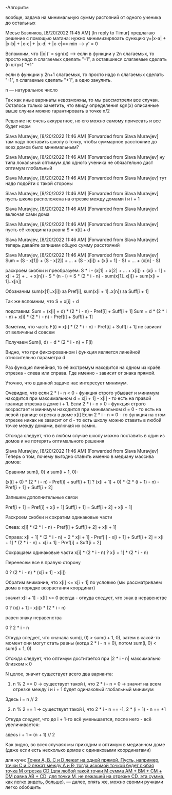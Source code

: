 -Алгоритм  

вообще, задача на минимальную сумму растояний от одного ученика до остальных

Месье Бэзликов, [8/20/2022 11:45 AM]
[In reply to Timur]
предлагаю решение с помощью матана: нужно минимизирвоать функцию y=|x-a| + |x-b| + |x-c| + |x-d| + |x-e|== min —> y' = 0 

Вспомним, что (|x|)' = sgn(x) —> 
если в функции y 2n слагаемых, то просто надо n слагаемых сделать "-1", а оставшиеся слагаемые сделать (n штук) "+1"

если в функции y 2n+1 слагаемых, то просто надо n слагаемых сделать "-1", n слагаемые сделать "+1", а одно занулить.

n — натуральное число

Так как иные варинаты невозможны, то мы рассмотрели все случаи. Осталось только заметить, что ввиду определения sgn(x) описанные выше случаи можно гарантировать в точке n/2



Решение не очень аккуратное, но его можно самому причесать  и все будет норм

Slava Muravjev, [8/20/2022 11:46 AM]
[Forwarded from Slava Muravjev]
там надо поставить школу в точку, чтобы суммарное расстояние до всех домов было минимальным?

Slava Muravjev, [8/20/2022 11:46 AM]
[Forwarded from Slava Muravjev]
ну типа локальный оптимум для одного ученика не обязательно даст оптимум глобальный

Slava Muravjev, [8/20/2022 11:46 AM]
[Forwarded from Slava Muravjev]
тут надо подойти с такой стороны

Slava Muravjev, [8/20/2022 11:46 AM]
[Forwarded from Slava Muravjev]
пусть школа расположена на отрезке между домами i и i + 1

Slava Muravjev, [8/20/2022 11:46 AM]
[Forwarded from Slava Muravjev]
включая сами дома

Slava Muravjev, [8/20/2022 11:46 AM]
[Forwarded from Slava Muravjev]
пусть её координата равна S = x[i] + d

Slava Muravjev, [8/20/2022 11:46 AM]
[Forwarded from Slava Muravjev]
теперь давайте запишем общую сумму расстояний

Slava Muravjev, [8/20/2022 11:46 AM]
[Forwarded from Slava Muravjev]
Sum = (S - x[1]) + (S - x[2]) + ... + (S - x[i]) + (x[i + 1] - S) + ... + (x[n] - S)

раскроем скобки и преобразуем:
S * i - (x[1] + x[2] + ... + x[i]) + (x[i + 1] + x[i + 2] + .. + x[n]) - S * (n - i) = S * (2 * i - n) - sum(x[1]..x[i]) + sum(x[i + 1]..x[n])

Обозначим sum(x[1]..x[i]) за Pref[i], sum(x[i + 1]..x[n]) за Suff[i + 1]

Так же вспомним, что S = x[i] + d

подставим:
Sum = (x[i] + d) * (2 * i - n) - Pref[i] + Suff[i + 1]
Sum = d * (2 * i - n) + x[i] * (2 * i - n) - Pref[i] + Suff[i + 1]

Заметим, что часть F(i) = x[i] * (2 * i - n) - Pref[i] + Suff[i + 1] не зависит от величины d совсем 

Получаем
Sum(i, d) = d * (2 * i - n) + F(i)

Видно, что при фиксированном i функция является линейной относительно параметра d

Раз функция линейная, то её экстремум находится на одном из краёв отрезка - слева или справа. 
Где именно - зависит от знака прямой.

Уточню, что в данной задаче нас интересует минимум.

Очевидно, что если 2 * i - n < 0 - функция строго убывает и минимум находится при максимальном d = x[i + 1] - x[i] - то есть на правой границе отрезка в доме i + 1.
Если 2 * i - n > 0 - функция строго возрастает и минимум находится при минимальном d = 0 - то есть на левой границе отрезка в доме x[i]
Если 2 * i - n = 0 - то функция на этом отрезке никак не зависит от d - то есть школу можно ставить в любой точке между домами, включая их самих.

Отсюда следует, что в любом случае школу можно поставить в один из домов и не потерять оптимального решения

Slava Muravjev, [8/20/2022 11:46 AM]
[Forwarded from Slava Muravjev]
Теперь о том, почему выгодно ставить именно в медиану массива домов:

Сравним sum(i, 0) и sum(i + 1, 0):

(x[i] + 0) * (2 * i - n) - Pref[i] + suff[i + 1] ? (x[i + 1] + 0) * (2 * (i + 1) - n) - Pref[i + 1] + Suff[i + 2]

Запишем дополнительные связи

Pref[i + 1] = Pref[i] + x[i + 1]
Suff[i + 1] = Suff[i + 2] + x[i + 1]

Раскроем скобки и сократим одинаковые части

Слева:
x[i] * (2 * i - n) - Pref[i] + Suff[i + 2] + x[i + 1]

Справа:
x[i + 1] * (2 * i - n) + 2 * x[i + 1] - Pref[i] - x[i + 1] + Suff[i + 2] = x[i + 1] * (2 * i - n) + x[i + 1] - Pref[i] + Suff[i + 2]

Сокращаем одинаковые части
x[i] * (2 * i - n) ? x[i + 1] * (2 * i - n)

Перенесем все в правую сторону

0 ? (2 * i - n) * (x[i + 1] - x[i])

Обратим внимание, что x[i] <= x[i + 1] по условию (мы рассматриваем дома в порядке возрастания координат)

значит x[i + 1] - x[i] >= 0 всегда - откуда следует, что знак в неравенстве

0 ? (x[i + 1] - x[i]) * (2 * i - n)

равен знаку неравенства

0 ? 2 * i - n

Откуда следует, что сначала sum(i, 0) > sum(i + 1, 0), затем в какой-то момент они могут стать равны (когда 2 * i - n = 0), потом sum(i, 0) < sum(i + 1, 0)

Отсюда следует, что оптимум достигается при |2 * i - n| максимально близком к 0

N целое, значит существует всего два варианта:
1) n % 2 == 0 -> существует такой i, что 2 * i - n = 0 -> значит на всем отрезке между i и i + 1 будет одинаковый глобальный минимум

Здесь i = n // 2

2) n % 2 == 1 -> существует такой i, что 2 * i - n == -1, 2 * (i + 1) - n == +1

Откуда следует, что до i + 1-го всё уменьшается, после него - всё увеличивается:

здесь i + 1 = (n + 1) // 2

Как видно, во всех случаях мы приходим к оптимум в медианном доме (даже если есть несколько домов с одинаковыми координатами)


для кучи: [Точки A, В, С и D лежат на одной прямой. Пусть, например, точки С и D лежат между A и В; тогда искомой точкой будет любая точка M отрезка CD (для любой такой точки M сумма AM + BM + CM + DM равна AB + CD; для точки M, не лежащей на отрезке CD, эта сумма, как легко видеть, больше).](https://www.problems.ru/view_problem_details_new.php?id=78221) — далее, опять же, можно своими ручками легко обобщить
